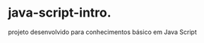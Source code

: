 # java-script-intro.  
 
projeto desenvolvido para conhecimentos básico em Java Script

<h1>  </h1> 
